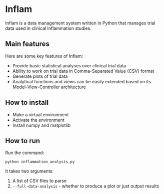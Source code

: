 # Inflam
Inflam is a data management system written in Python that manages trial data used in clinical inflammation studies.

## Main features
Here are some key features of Inflam:

- Provide basic statistical analyses over clinical trial data
- Ability to work on trial data in Comma-Separated Value (CSV) format
- Generate plots of trial data
- Analytical functions and views can be easily extended based on its Model-View-Controller architecture

## How to install

- Make a virtual environment
- Activate the environment
- Install numpy and matplotlib

## How to run
Run the command:

`python inflammation_analysis.py`

It takes two arguments:

1. A list of CSV files to parse
2. `--full-data-analysis` - whether to produce a plot or just output results